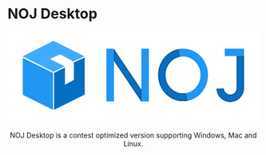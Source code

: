 # NOJ Desktop
![NOJ Desktop](/src/resources/noj.png)
<p align="center">NOJ Desktop is a contest optimized version supporting Windows, Mac and Linux.</p>
